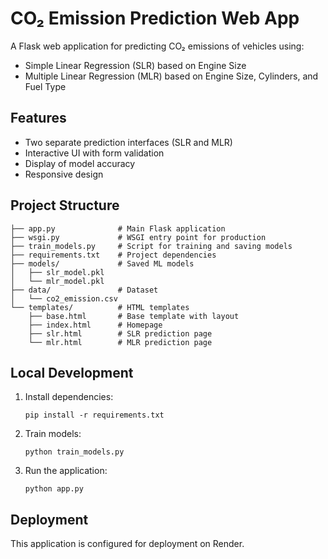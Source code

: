 # CO₂ Emission Prediction Web App

A Flask web application for predicting CO₂ emissions of vehicles using:
- Simple Linear Regression (SLR) based on Engine Size
- Multiple Linear Regression (MLR) based on Engine Size, Cylinders, and Fuel Type

## Features

- Two separate prediction interfaces (SLR and MLR)
- Interactive UI with form validation
- Display of model accuracy
- Responsive design

## Project Structure

```
├── app.py              # Main Flask application
├── wsgi.py             # WSGI entry point for production
├── train_models.py     # Script for training and saving models
├── requirements.txt    # Project dependencies
├── models/             # Saved ML models
│   ├── slr_model.pkl
│   └── mlr_model.pkl
├── data/               # Dataset
│   └── co2_emission.csv
└── templates/          # HTML templates
    ├── base.html       # Base template with layout
    ├── index.html      # Homepage
    ├── slr.html        # SLR prediction page
    └── mlr.html        # MLR prediction page
```

## Local Development

1. Install dependencies:
   ```
   pip install -r requirements.txt
   ```

2. Train models:
   ```
   python train_models.py
   ```

3. Run the application:
   ```
   python app.py
   ```

## Deployment

This application is configured for deployment on Render. 